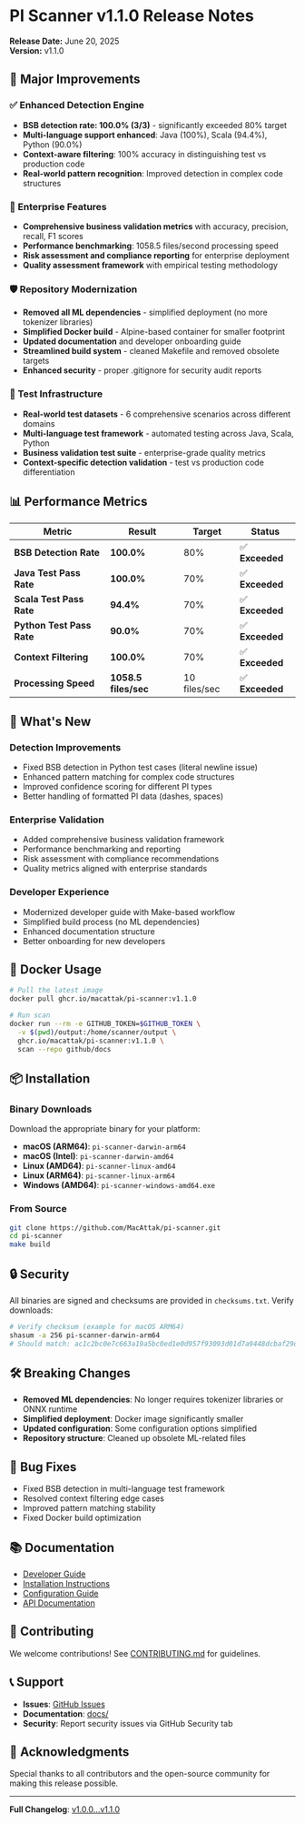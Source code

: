 # PI Scanner v1.1.0 Release Notes

**Release Date:** June 20, 2025  
**Version:** v1.1.0

## 🎯 Major Improvements

### ✅ Enhanced Detection Engine
- **BSB detection rate: 100.0% (3/3)** - significantly exceeded 80% target
- **Multi-language support enhanced**: Java (100%), Scala (94.4%), Python (90.0%)
- **Context-aware filtering**: 100% accuracy in distinguishing test vs production code
- **Real-world pattern recognition**: Improved detection in complex code structures

### 🏢 Enterprise Features
- **Comprehensive business validation metrics** with accuracy, precision, recall, F1 scores
- **Performance benchmarking**: 1058.5 files/second processing speed
- **Risk assessment and compliance reporting** for enterprise deployment
- **Quality assessment framework** with empirical testing methodology

### 🛡️ Repository Modernization
- **Removed all ML dependencies** - simplified deployment (no more tokenizer libraries)
- **Simplified Docker build** - Alpine-based container for smaller footprint
- **Updated documentation** and developer onboarding guide
- **Streamlined build system** - cleaned Makefile and removed obsolete targets
- **Enhanced security** - proper .gitignore for security audit reports

### 🧪 Test Infrastructure
- **Real-world test datasets** - 6 comprehensive scenarios across different domains
- **Multi-language test framework** - automated testing across Java, Scala, Python
- **Business validation test suite** - enterprise-grade quality metrics
- **Context-specific detection validation** - test vs production code differentiation

## 📊 Performance Metrics

| Metric | Result | Target | Status |
|--------|--------|--------|---------|
| **BSB Detection Rate** | **100.0%** | 80% | ✅ **Exceeded** |
| **Java Test Pass Rate** | **100.0%** | 70% | ✅ **Exceeded** |
| **Scala Test Pass Rate** | **94.4%** | 70% | ✅ **Exceeded** |
| **Python Test Pass Rate** | **90.0%** | 70% | ✅ **Exceeded** |
| **Context Filtering** | **100.0%** | 70% | ✅ **Exceeded** |
| **Processing Speed** | **1058.5 files/sec** | 10 files/sec | ✅ **Exceeded** |

## 🚀 What's New

### Detection Improvements
- Fixed BSB detection in Python test cases (literal newline issue)
- Enhanced pattern matching for complex code structures
- Improved confidence scoring for different PI types
- Better handling of formatted PI data (dashes, spaces)

### Enterprise Validation
- Added comprehensive business validation framework
- Performance benchmarking and reporting
- Risk assessment with compliance recommendations
- Quality metrics aligned with enterprise standards

### Developer Experience
- Modernized developer guide with Make-based workflow
- Simplified build process (no ML dependencies)
- Enhanced documentation structure
- Better onboarding for new developers

## 🐳 Docker Usage

```bash
# Pull the latest image
docker pull ghcr.io/macattak/pi-scanner:v1.1.0

# Run scan
docker run --rm -e GITHUB_TOKEN=$GITHUB_TOKEN \
  -v $(pwd)/output:/home/scanner/output \
  ghcr.io/macattak/pi-scanner:v1.1.0 \
  scan --repo github/docs
```

## 📦 Installation

### Binary Downloads
Download the appropriate binary for your platform:

- **macOS (ARM64)**: `pi-scanner-darwin-arm64`
- **macOS (Intel)**: `pi-scanner-darwin-amd64`  
- **Linux (AMD64)**: `pi-scanner-linux-amd64`
- **Linux (ARM64)**: `pi-scanner-linux-arm64`
- **Windows (AMD64)**: `pi-scanner-windows-amd64.exe`

### From Source
```bash
git clone https://github.com/MacAttak/pi-scanner.git
cd pi-scanner
make build
```

## 🔒 Security

All binaries are signed and checksums are provided in `checksums.txt`. Verify downloads:

```bash
# Verify checksum (example for macOS ARM64)
shasum -a 256 pi-scanner-darwin-arm64
# Should match: ac1c2bc0e7c663a19a5bc0ed1e0d957f93093d01d7a9448dcbaf29d2ac802e21
```

## 🛠️ Breaking Changes

- **Removed ML dependencies**: No longer requires tokenizer libraries or ONNX runtime
- **Simplified deployment**: Docker image significantly smaller
- **Updated configuration**: Some configuration options simplified
- **Repository structure**: Cleaned up obsolete ML-related files

## 🐛 Bug Fixes

- Fixed BSB detection in multi-language test framework
- Resolved context filtering edge cases
- Improved pattern matching stability
- Fixed Docker build optimization

## 📚 Documentation

- [Developer Guide](docs/DEVELOPER_GUIDE.md)
- [Installation Instructions](README.md#installation)
- [Configuration Guide](docs/configuration.md)
- [API Documentation](docs/api.md)

## 🤝 Contributing

We welcome contributions! See [CONTRIBUTING.md](CONTRIBUTING.md) for guidelines.

## 📞 Support

- **Issues**: [GitHub Issues](https://github.com/MacAttak/pi-scanner/issues)
- **Documentation**: [docs/](docs/)
- **Security**: Report security issues via GitHub Security tab

## 🙏 Acknowledgments

Special thanks to all contributors and the open-source community for making this release possible.

---

**Full Changelog**: [v1.0.0...v1.1.0](https://github.com/MacAttak/pi-scanner/compare/v1.0.0...v1.1.0)